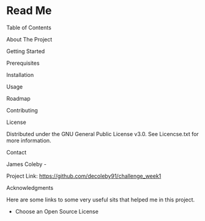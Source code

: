 # Read Me
Table of Contents

About The Project

Getting Started

Prerequisites

Installation



Usage

Roadmap

Contributing

License

Distributed under the GNU General Public License v3.0. See Licencse.txt for more information.

Contact

James Coleby - 

Project Link: https://github.com/decoleby91/challenge_week1

Acknowledgments

Here are some links to some very useful sits that helped me in this project.

- Choose an Open Source License